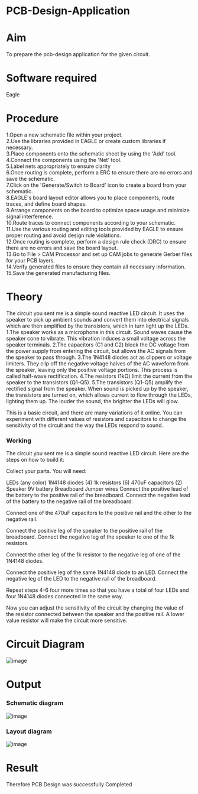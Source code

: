 # PCB-Design-Application
# Aim
To prepare the pcb-design application for the given circuit.

# Software required
Eagle

# Procedure

1.Open a new schematic file within your project.</br>
2.Use the libraries provided in EAGLE or create custom libraries if necessary.</br>
3.Place components onto the schematic sheet by using the 'Add' tool.</br>
4.Connect the components using the 'Net' tool.</br>
5.Label nets appropriately to ensure clarity</br>
6.Once routing is complete, perform a ERC to ensure there are no errors and save the schematic.</br>
7.Click on the 'Generate/Switch to Board' icon to create a board from your schematic.</br>
8.EAGLE's board layout editor allows you to place components, route traces, and define board shapes.</br>
9.Arrange components on the board to optimize space usage and minimize signal interference.</br>
10.Route traces to connect components according to your schematic.</br>
11.Use the various routing and editing tools provided by EAGLE to ensure proper routing and avoid design rule violations.</br>
12.Once routing is complete, perform a design rule check (DRC) to ensure there are no errors and save the board layout.</br>
13.Go to File > CAM Processor and set up CAM jobs to generate Gerber files for your PCB layers.</br>
14.Verify generated files to ensure they contain all necessary information.</br>
15.Save the generated manufacturing files.</br>

# Theory


The circuit you sent me is a  simple sound reactive LED circuit. It uses the speaker  to pick up ambient sounds and convert them into electrical signals which are then amplified by the transistors, which in turn light up the LEDs.
1.The speaker works as a microphone in this circuit. Sound waves cause the speaker cone to vibrate. This vibration induces a small voltage across the speaker terminals.
2.The capacitors (C1 and C2) block the DC voltage from the power supply from entering the circuit, but allows the AC signals from the speaker to pass through.
3.The 1N4148 diodes act as clippers or voltage limiters. They clip off the negative voltage halves of the AC waveform from the speaker, leaving only the positive voltage portions. This process is called half-wave rectification.
4.The resistors (1kΩ) limit the current from the speaker to the transistors (Q1-Q5).
5.The transistors (Q1-Q5) amplify the rectified signal from the speaker. When sound is picked up by the speaker, the transistors are turned on, which allows current to flow through the LEDs, lighting them up. The louder the sound, the brighter the LEDs will glow.

This is a basic circuit, and there are many variations of it online. You can experiment with different values of resistors and capacitors to change the sensitivity of the circuit and the way the LEDs respond to sound.


### Working 

The circuit you sent me is a  simple sound reactive LED circuit. Here are the steps on how to build it:

Collect your parts. You will need:

LEDs (any color)
1N4148 diodes (4)
1k resistors (6)
470uF capacitors (2)
Speaker
9V battery
Breadboard
Jumper wires
Connect the positive lead of the battery to the positive rail of the breadboard. Connect the negative lead of the battery to the negative rail of the breadboard.

Connect one of the 470uF capacitors to the positive rail and the other to the negative rail.

Connect the positive leg of the speaker to the positive rail of the breadboard. Connect the negative leg of the speaker to one of the 1k resistors.

Connect the other leg of the 1k resistor to the negative leg of one of the 1N4148 diodes.

Connect the positive leg of the same 1N4148 diode to an LED. Connect the negative leg of the LED to the negative rail of the breadboard.

Repeat steps 4-6 four more times so that you have a total of four LEDs and four 1N4148 diodes connected in the same way.

Now you can adjust the sensitivity of the circuit by changing the value of the resistor connected between the speaker and the positive rail. A lower value resistor will make the circuit more sensitive.

# Circuit Diagram
![image](https://github.com/23007232/PCB-Design-Application/assets/139115574/e0a48a00-3c90-411b-87ca-be6b8604dbd7)

# Output

### Schematic diagram
![image](https://github.com/23007232/PCB-Design-Application/assets/139115574/4ad6e4fe-224d-4e9b-a756-5eda50417d1e)

### Layout diagram
![image](https://github.com/23007232/PCB-Design-Application/assets/139115574/927a6f43-014f-4d92-8252-ad25256fdf5a)

# Result

Therefore PCB Design was successfully Completed

